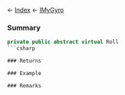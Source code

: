 ← [Index](Api-Index) ← [IMyGyro](Sandbox.ModAPI.Ingame.IMyGyro)

### Summary

```csharp
private public abstract virtual Roll
```csharp

### Returns

### Example

### Remarks

